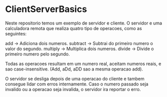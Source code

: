 # ClientServerBasics
Neste repositorio temos um exemplo de servidor e cliente. O servidor e uma calculadora remota que realiza quatro tipo de operacoes, como as seguintes:

add -> Adiciona dois numeros.
subtract -> Subtrai do primeiro numero o valor do segundo.
multiply -> Multiplica dois numeros.
divide -> Divide o primeiro numero pelo segundo.

Todas as operacoes resultam em um numero real, aceitam numeros reais, e sao case-insensitive. (Add, aDd, aDD sao a mesma operacao add).

O servidor se desliga depois de uma operacao do cliente e tambem consegue lidar com erros internamente. Caso o numero passado seja invalido ou a operacao seja invalida, o servidor ira reportar o erro.